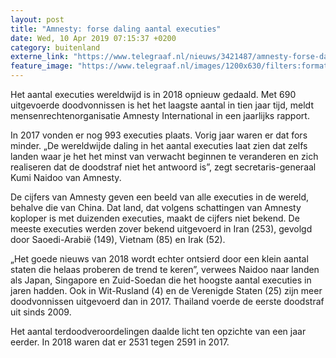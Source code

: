 ```yaml
---
layout: post
title: "Amnesty: forse daling aantal executies"
date: Wed, 10 Apr 2019 07:15:37 +0200
category: buitenland
externe_link: "https://www.telegraaf.nl/nieuws/3421487/amnesty-forse-daling-aantal-executies"
feature_image: "https://www.telegraaf.nl/images/1200x630/filters:format(jpeg):quality(80)/cdn-kiosk-api.telegraaf.nl/abd2da2e-5b64-11e9-b343-02c309bc01c1.jpg"
---
```


<p class="intro">Het aantal executies wereldwijd is in 2018 opnieuw gedaald. Met 690 uitgevoerde doodvonnissen is het het laagste aantal in tien jaar tijd, meldt mensenrechtenorganisatie Amnesty International in een jaarlijks rapport.</p> <p>In 2017 vonden er nog 993 executies plaats. Vorig jaar waren er dat fors minder. „De wereldwijde daling in het aantal executies laat zien dat zelfs landen waar je het het minst van verwacht beginnen te veranderen en zich realiseren dat de doodstraf niet het antwoord is”, zegt secretaris-generaal Kumi Naidoo van Amnesty.</p><p>De cijfers van Amnesty geven een beeld van alle executies in de wereld, behalve die van China. Dat land, dat volgens schattingen van Amnesty koploper is met duizenden executies, maakt de cijfers niet bekend. De meeste executies werden zover bekend uitgevoerd in Iran (253), gevolgd door Saoedi-Arabië (149), Vietnam (85) en Irak (52).</p><p>„Het goede nieuws van 2018 wordt echter ontsierd door een klein aantal staten die helaas proberen de trend te keren”, verwees Naidoo naar landen als Japan, Singapore en Zuid-Soedan die het hoogste aantal executies in jaren hadden. Ook in Wit-Rusland (4) en de Verenigde Staten (25) zijn meer doodvonnissen uitgevoerd dan in 2017. Thailand voerde de eerste doodstraf uit sinds 2009.</p><p>Het aantal terdoodveroordelingen daalde licht ten opzichte van een jaar eerder. In 2018 waren dat er 2531 tegen 2591 in 2017.</p>
